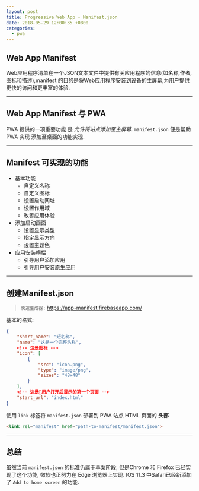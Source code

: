```yaml
---
layout: post
title: Progressive Web App - Manifest.json
date: 2018-05-29 12:00:35 +0800
categories:
  - pwa
---
```


## Web App Manifest
Web应用程序清单在一个JSON文本文件中提供有关应用程序的信息(如名称,作者,图标和描述),manifest 的目的是将Web应用程序安装到设备的主屏幕,为用户提供更快的访问和更丰富的体验.

---

## Web App Manifest 与 PWA
PWA 提供的一项重要功能 是 *允许将站点添加至主屏幕*. `manifest.json` 便是帮助 PWA 实现 添加至桌面的功能实现.

---

## Manifest 可实现的功能
+ 基本功能
  + 自定义名称
  + 自定义图标
  + 设置启动网址
  + 设置作用域
  + 改善应用体验
+ 添加启动画面
    + 设置显示类型
    + 指定显示方向
    + 设置主题色
+ 应用安装横幅
  + 引导用户添加应用
  + 引导用户安装原生应用

---

## 创建Manifest.json
> `快速生成器:` https://app-manifest.firebaseapp.com/

基本的格式:
```manifest.json
{
    "short_name": "短名称",
    "name": "这是一个完整名称",
    <!-- 这是图标 -->
    "icon": [
        {
            "src": "icon.png",
            "type": "image/png",
            "sizes": "48x48"
        }
    ],
    <!-- 这是用户打开后显示的第一个页面 -->
    "start_url": "index.html"
}
```

使用 `link` 标签将 `manifest.json` 部署到 PWA 站点 HTML 页面的 **头部**
``` html
<link rel="manifest" href="path-to-manifest/manifest.json">
```
---

## 总结
虽然当前 `manifest.json` 的标准仍属于草案阶段, 但是Chrome 和 Firefox 已经实现了这个功能, 微软也正努力在 Edge 浏览器上实现. IOS 11.3 中Safari已经新添加了 `Add to home screen` 的功能.